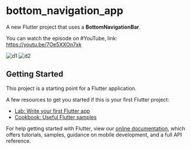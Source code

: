 # bottom_navigation_app

A new Flutter project that uses a **BottomNavigationBar**.


You can watch the episode on #YouTube, link:
https://youtu.be/7Oe5XXOn7xk



![d1](https://user-images.githubusercontent.com/36349126/155957393-fe92b9e2-2bd4-476c-9c94-c66a4d364a0a.png)
![d2](https://user-images.githubusercontent.com/36349126/155957396-9f430d7c-60f0-4d2e-a8ec-6f08a11df7ce.png)



## Getting Started

This project is a starting point for a Flutter application.

A few resources to get you started if this is your first Flutter project:

- [Lab: Write your first Flutter app](https://flutter.dev/docs/get-started/codelab)
- [Cookbook: Useful Flutter samples](https://flutter.dev/docs/cookbook)

For help getting started with Flutter, view our
[online documentation](https://flutter.dev/docs), which offers tutorials,
samples, guidance on mobile development, and a full API reference.
